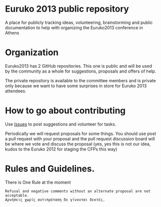 Euruko 2013 public repository
=======

A place for publicly tracking ideas, volunteering, brainstorming and public documentation to help with organizing the Euruko2013 conference in Athens

Organization
========

Euruko2013 has 2 GitHub repositories. This one is public and will be used by the community as a whole for suggestions, proposals and offers of help.

The private repository is available to the committee members and is private only because we want to have some surprises in store for Euruko 2013 attendees.

How to go about contributing
========

Use [Issues](https://github.com/euruko2013/general/issues) to post suggestions and volunteer for tasks.

Periodically we will request proposals for some things. You should use post a pull request with your proposal and the pull request discussion board will be where we vote and discuss the proposal (yes, yes this is not our idea, kudos to the Euruko 2012 for staging the CFPs this way)

Rules and Guidelines.
========

There is One Rule at the moment

    Refusal and negative comments without an alternate proposal are not acceptable. 
    Αρνήσεις χωρίς αντιπρόταση δε γίνονται δεκτές.
